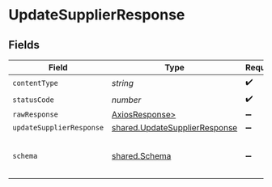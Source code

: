 # UpdateSupplierResponse


## Fields

| Field                                                                          | Type                                                                           | Required                                                                       | Description                                                                    |
| ------------------------------------------------------------------------------ | ------------------------------------------------------------------------------ | ------------------------------------------------------------------------------ | ------------------------------------------------------------------------------ |
| `contentType`                                                                  | *string*                                                                       | :heavy_check_mark:                                                             | N/A                                                                            |
| `statusCode`                                                                   | *number*                                                                       | :heavy_check_mark:                                                             | N/A                                                                            |
| `rawResponse`                                                                  | [AxiosResponse>](https://axios-http.com/docs/res_schema)                       | :heavy_minus_sign:                                                             | N/A                                                                            |
| `updateSupplierResponse`                                                       | [shared.UpdateSupplierResponse](../../models/shared/updatesupplierresponse.md) | :heavy_minus_sign:                                                             | Success                                                                        |
| `schema`                                                                       | [shared.Schema](../../models/shared/schema.md)                                 | :heavy_minus_sign:                                                             | The request made is not valid.                                                 |